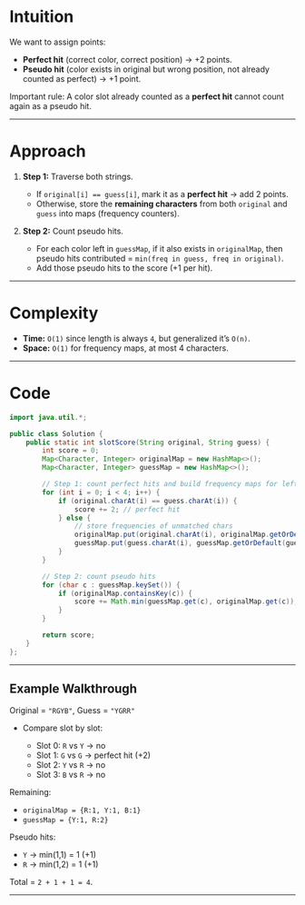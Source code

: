 # Intuition

We want to assign points:

* **Perfect hit** (correct color, correct position) → +2 points.
* **Pseudo hit** (color exists in original but wrong position, not already counted as perfect) → +1 point.

Important rule:
A color slot already counted as a **perfect hit** cannot count again as a pseudo hit.

---

# Approach

1. **Step 1:** Traverse both strings.

   * If `original[i] == guess[i]`, mark it as a **perfect hit** → add 2 points.
   * Otherwise, store the **remaining characters** from both `original` and `guess` into maps (frequency counters).
2. **Step 2:** Count pseudo hits.

   * For each color left in `guessMap`, if it also exists in `originalMap`, then pseudo hits contributed = `min(freq in guess, freq in original)`.
   * Add those pseudo hits to the score (+1 per hit).

---

# Complexity

* **Time:** `O(1)` since length is always `4`, but generalized it’s `O(n)`.
* **Space:** `O(1)` for frequency maps, at most 4 characters.

---

# Code

```java
import java.util.*;

public class Solution {
    public static int slotScore(String original, String guess) {
        int score = 0;
        Map<Character, Integer> originalMap = new HashMap<>();
        Map<Character, Integer> guessMap = new HashMap<>();

        // Step 1: count perfect hits and build frequency maps for leftovers
        for (int i = 0; i < 4; i++) {
            if (original.charAt(i) == guess.charAt(i)) {
                score += 2; // perfect hit
            } else {
                // store frequencies of unmatched chars
                originalMap.put(original.charAt(i), originalMap.getOrDefault(original.charAt(i), 0) + 1);
                guessMap.put(guess.charAt(i), guessMap.getOrDefault(guess.charAt(i), 0) + 1);
            }
        }

        // Step 2: count pseudo hits
        for (char c : guessMap.keySet()) {
            if (originalMap.containsKey(c)) {
                score += Math.min(guessMap.get(c), originalMap.get(c));
            }
        }

        return score;
    }
};

```

---

## Example Walkthrough

Original = `"RGYB"`, Guess = `"YGRR"`

* Compare slot by slot:

  * Slot 0: `R` vs `Y` → no
  * Slot 1: `G` vs `G` → perfect hit (+2)
  * Slot 2: `Y` vs `R` → no
  * Slot 3: `B` vs `R` → no

Remaining:

* `originalMap = {R:1, Y:1, B:1}`
* `guessMap = {Y:1, R:2}`

Pseudo hits:

* `Y` → min(1,1) = 1 (+1)
* `R` → min(1,2) = 1 (+1)

Total = `2 + 1 + 1 = 4`.

---
